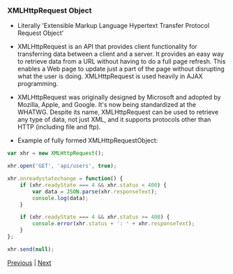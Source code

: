 ### XMLHttpRequest Object
* Literally 'Extensible Markup Language Hypertext Transfer Protocol Request Object'

* XMLHttpRequest is an API that provides client functionality for transferring data between a client and a server. It provides an easy way to retrieve data from a URL without having to do a full page refresh. This enables a Web page to update just a part of the page without disrupting what the user is doing. XMLHttpRequest is used heavily in AJAX programming.

* XMLHttpRequest was originally designed by Microsoft and adopted by Mozilla, Apple, and Google. It's now being standardized at the WHATWG. Despite its name, XMLHttpRequest can be used to retrieve any type of data, not just XML, and it supports protocols other than HTTP (including file and ftp).

* Example of fully formed XMLHttpRequestObject:

```javascript
var xhr = new XMLHttpRequest();

xhr.open('GET', 'api/users', true);

xhr.onreadystatechange = function() {
	if (xhr.readyState === 4 && xhr.status < 400) {
		var data = JSON.parse(xhr.responseText);
		console.log(data);
	}

	if (xhr.readyState === 4 && xhr.status >= 400) {
		console.error(xhr.status + ': ' + xhr.responseText);
	}
};

xhr.send(null);
```

[Previous](ajax.md) | [Next](createAndOpenRequest.md)
